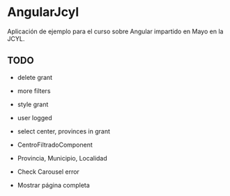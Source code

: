 # AngularJcyl

Aplicación de ejemplo para el curso sobre Angular impartido en Mayo en la JCYL.

## TODO

* delete grant
* more filters
* style grant
* user logged
* select center, provinces in grant

* CentroFiltradoComponent
* Provincia, Municipio, Localidad
* Check Carousel error

* Mostrar página completa 
